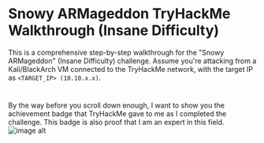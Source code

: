 # Snowy ARMageddon TryHackMe Walkthrough (Insane Difficulty)
This is a comprehensive step-by-step walkthrough for the "Snowy ARMageddon" (Insane Difficulty) challenge. Assume you're attacking from a Kali/BlackArch VM connected to the TryHackMe network, with the target IP as `<TARGET_IP> (10.10.x.x)`.
#
By the way before you scroll down enough, I want to show you the achievement badge that TryHackMe gave to me as I completed the challenge. This badge is also proof that I am an expert in this field. ![image alt](https://tryhackme.com/ilhambagas/badges/aoc5sidequest1)
